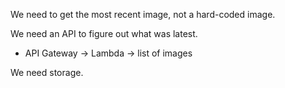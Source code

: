 We need to get the most recent image, not a hard-coded image.

We need an API to figure out what was latest.
* API Gateway -> Lambda -> list of images

We need storage.


